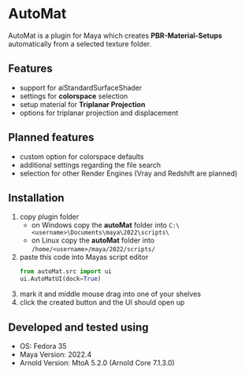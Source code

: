 # AutoMat
AutoMat is a plugin for Maya which creates __PBR-Material-Setups__ automatically from a selected texture folder.

## Features
+ support for aiStandardSurfaceShader
+ settings for __colorspace__ selection 
+ setup material for __Triplanar Projection__
+ options for triplanar projection and displacement

## Planned features
+ custom option for colorspace defaults
+ additional settings regarding the file search
+ selection for other Render Engines (Vray and Redshift are planned)

## Installation
1. copy plugin folder
   + on Windows copy the __autoMat__ folder into `C:\<username>\Documents\maya\2022\scripts\`
   + on Linux copy the __autoMat__ folder into `/home/<username>/maya/2022/scripts/`
2. paste this code into Mayas script editor
   ```python
   from autoMat.src import ui
   ui.AutoMatUI(dock=True)
   ```
3. mark it and middle mouse drag into one of your shelves
4. click the created button and the UI should open up

## Developed and tested using
+ OS: Fedora 35
+ Maya Version: 2022.4
+ Arnold Version: MtoA 5.2.0 (Arnold Core 7.1.3.0) 
